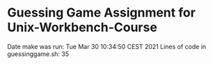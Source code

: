 # Guessing Game Assignment for Unix-Workbench-Course
Date make was run: Tue Mar 30 10:34:50 CEST 2021
Lines of code in guessinggame.sh: 35
